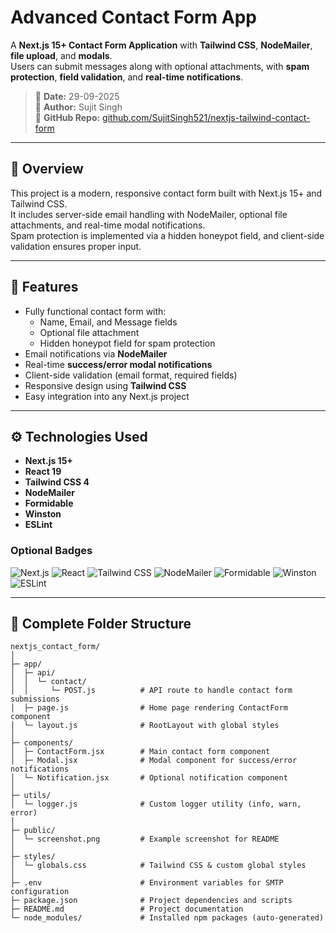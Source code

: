 # Advanced Contact Form App

A **Next.js 15+ Contact Form Application** with **Tailwind CSS**, **NodeMailer**, **file upload**, and **modals**.  
Users can submit messages along with optional attachments, with **spam protection**, **field validation**, and **real-time notifications**.

> 📅 **Date:** 29-09-2025  
> 👤 **Author:** Sujit Singh  
> 🔗 **GitHub Repo:** [github.com/SujitSingh521/nextjs-tailwind-contact-form](https://github.com/SujitSingh521/nextjs-tailwind-contact-form)

---

## 📝 Overview

This project is a modern, responsive contact form built with Next.js 15+ and Tailwind CSS.  
It includes server-side email handling with NodeMailer, optional file attachments, and real-time modal notifications.  
Spam protection is implemented via a hidden honeypot field, and client-side validation ensures proper input.

---

## 🚀 Features

- Fully functional contact form with:
  - Name, Email, and Message fields
  - Optional file attachment
  - Hidden honeypot field for spam protection
- Email notifications via **NodeMailer**
- Real-time **success/error modal notifications**
- Client-side validation (email format, required fields)
- Responsive design using **Tailwind CSS**
- Easy integration into any Next.js project

---

## ⚙️ Technologies Used

- **Next.js 15+**
- **React 19**
- **Tailwind CSS 4**
- **NodeMailer**
- **Formidable**
- **Winston**
- **ESLint**

### Optional Badges

![Next.js](https://img.shields.io/badge/Next.js-15+-black?style=for-the-badge&logo=next.js) 
![React](https://img.shields.io/badge/React-19-blue?style=for-the-badge&logo=react) 
![Tailwind CSS](https://img.shields.io/badge/Tailwind_CSS-4-blue?style=for-the-badge&logo=tailwind-css) 
![NodeMailer](https://img.shields.io/badge/NodeMailer-email-green?style=for-the-badge) 
![Formidable](https://img.shields.io/badge/Formidable-upload-purple?style=for-the-badge) 
![Winston](https://img.shields.io/badge/Winston-logger-orange?style=for-the-badge) 
![ESLint](https://img.shields.io/badge/ESLint-lint-yellow?style=for-the-badge&logo=eslint)

---

## 📁 Complete Folder Structure

```text
nextjs_contact_form/
│
├─ app/
│  ├─ api/
│  │  └─ contact/
│  │     └─ POST.js          # API route to handle contact form submissions
│  ├─ page.js                # Home page rendering ContactForm component
│  └─ layout.js              # RootLayout with global styles
│
├─ components/
│  ├─ ContactForm.jsx        # Main contact form component
│  ├─ Modal.jsx              # Modal component for success/error notifications
│  └─ Notification.jsx       # Optional notification component
│
├─ utils/
│  └─ logger.js              # Custom logger utility (info, warn, error)
│
├─ public/
│  └─ screenshot.png         # Example screenshot for README
│
├─ styles/
│  └─ globals.css            # Tailwind CSS & custom global styles
│
├─ .env                      # Environment variables for SMTP configuration
├─ package.json              # Project dependencies and scripts
├─ README.md                 # Project documentation
└─ node_modules/             # Installed npm packages (auto-generated)

